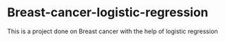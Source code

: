 # Breast-cancer-logistic-regression
This is a project done on Breast cancer  with the help of logistic regression
